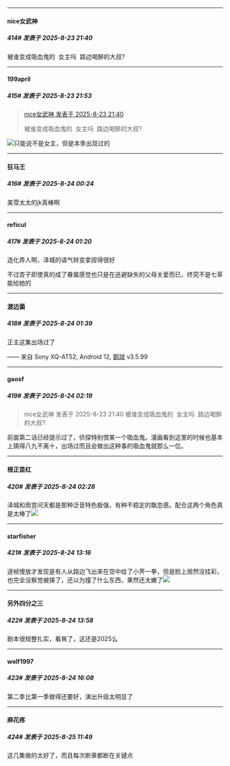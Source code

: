 ﻿
*****

####  nice女武神  
##### 414#       发表于 2025-8-23 21:40

被谁变成吸血鬼的  女主吗  路边喝醉的大叔?


*****

####  199april  
##### 415#       发表于 2025-8-23 21:53

<blockquote><a href="httphttps://stage1st.com/2b/forum.php?mod=redirect&amp;goto=findpost&amp;pid=68311216&amp;ptid=2036831" target="_blank">nice女武神 发表于 2025-8-23 21:40</a>

被谁变成吸血鬼的  女主吗  路边喝醉的大叔?</blockquote>
<img src="https://static.stage1st.com/image/smiley/face2017/037.png" referrerpolicy="no-referrer">只能说不是女主，但是本季出现过的


*****

####  狂马王  
##### 416#       发表于 2025-8-24 00:24

美雪太太的jk真棒啊


*****

####  reficul  
##### 417#       发表于 2025-8-24 01:20

造化弄人啊，泽城的语气转变拿捏得很好

不过杏子即使真的成了眷属感觉也只是在逃避缺失的父母关爱而已，终究不是七草能给她的


*****

####  渡边菌  
##### 418#       发表于 2025-8-24 01:39

正主这集出场过了

—— 来自 Sony XQ-AT52, Android 12, [鹅球](https://www.pgyer.com/GcUxKd4w) v3.5.99


*****

####  gaosf  
##### 419#       发表于 2025-8-24 02:19

<blockquote>nice女武神 发表于 2025-8-23 21:40
被谁变成吸血鬼的  女主吗  路边喝醉的大叔?</blockquote>

前面第二话已经提示过了，侦探特别恨某一个吸血鬼。漫画看到这里的时候也基本上猜得八九不离十，出场过而且会做出这种事的吸血鬼就那么一位。


*****

####  根正苗红  
##### 420#       发表于 2025-8-24 02:28

泽城和雨宫问天都是那种泛音特色极强，有种不稳定的飘忽感。配合这两个角色真是太棒了<img src="https://static.stage1st.com/image/smiley/face2017/033.png" referrerpolicy="no-referrer">


*****

####  starfisher  
##### 421#       发表于 2025-8-24 13:16

逐帧慢放才发现是有人从路边飞出来在空中给了小荠一拳，但是脸上居然没挂彩，也完全没察觉被揍了，还以为撞了什么东西，果然还太嫩了<img src="https://static.stage1st.com/image/smiley/face2017/049.png" referrerpolicy="no-referrer">


*****

####  另外四分之三  
##### 422#       发表于 2025-8-24 13:58

剧本很规整扎实，看爽了，这还是2025么


*****

####  wolf1997  
##### 423#       发表于 2025-8-24 16:08

第二季比第一季做得还要好，演出升级太明显了


*****

####  麻花疼  
##### 424#       发表于 2025-8-25 11:49

这几集做的太好了，而且每次断章都断在关键点

